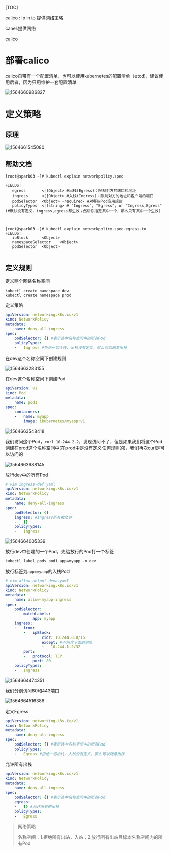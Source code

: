 [TOC]



calico : ip in ip 提供网络策略

canel:提供网络

[calico](https://docs.projectcalico.org/v3.8/getting-started/kubernetes/installation/flannel)



# 部署calico

calico自带有一个配置清单，也可以使用kubernetes的配置清单（etcd)，建议使用后者，因为只用维护一套配置清单

![1564660986827](E:\git-workspace\note\images\docker\1564660986827.png)



# 定义策略

## 原理

![1564661545080](E:\git-workspace\note\images\docker\1564661545080.png)



## 帮助文档

```shell
[root@spark03 ~]# kubectl explain networkpolicy.spec

FIELDS:
   egress       <[]Object> #出栈(Egress)：限制对方的端口和地址
   ingress      <[]Object> #入栈(Ingress)：限制对方的地址和客户端的端口
   podSelector  <Object> -required- #对哪些Pod应用规则
   policyTypes  <[]string> # "Ingress", "Egress", or "Ingress,Egress"(#默认没有定义，ingress,egress都生效；然后你指定其中一个，那么只有其中一个生效)
   
   
   
[root@spark03 ~]# kubectl explain networkpolicy.spec.egress.to
FIELDS:
   ipBlock      <Object>
   namespaceSelector    <Object>
   podSelector  <Object>
    
```

## 定义规则

定义两个网络名称空间

```shell
kubectl create namespace dev
kubectl create namespace prod
```

定义策略

````yaml
apiVersion: networking.k8s.io/v1
kind: NetworkPolicy
metadata:
	name: deny-all-ingress
spec:
	podSelector: {} #表示选中名称空间中的所有Pod	
	policyTypes:
	-	Ingress #拒绝一切入栈，出栈没有定义，那么可以随意出栈
````

在dev这个名称空间下创建规则

![1564663283155](E:\git-workspace\note\images\docker\1564663283155.png)

在dev这个名称空间下创建Pod

```yaml
apiVersion: v1
kind: Pod
metadata:
	name: pod1
spec:
	containers:
	-	name: myapp
		image: ikubernetes/myapp:v1
```

![1564663548418](E:\git-workspace\note\images\docker\1564663548418.png)

我们访问这个Pod，`curl 10.244.2.2`，发现访问不了，但是如果我们将这个Pod创建在prod这个名称空间中(在prod中是没有定义任何规则的)，我们再次curl是可以访问的

![1564663688145](E:\git-workspace\note\images\docker\1564663688145.png)

放行dev中的所有Pod

```yaml
# vim ingress-def.yaml
apiVersion: networking.k8s.io/v1
kind: NetworkPolicy
metadata:
	name: deny-all-ingress
spec:
	podSelector: {}
    ingress: #ingress所有被允许
    -	{}
	policyTypes:
	-	Ingress
```

![1564664005339](E:\git-workspace\note\images\docker\1564664005339.png)

放行dev中创建的一个Pod，先给放行的Pod打一个标签

```shell
kubectl label pods pod1 app=myapp -n dev
```

放行标签为`app=myapp`的入栈Pod

```yaml
# vim allow-netpol-demo.yaml
apiVersion: networking.k8s.io/v1
kind: NetworkPolicy
metadata:
	name: allow-myapp-ingress
spec:
	podSelector:
		matchLabels:
			app: myapp
    ingress: 
    -	from:
    	-	ipBlock:
    			cidr: 10.244.0.0/16
    			except: #不包含下面的地址
    			-	10.244.1.2/32
    	port:
    	-	protocol: TCP
    		port: 80
	policyTypes:
	-	Ingress
```

![1564664474351](E:\git-workspace\note\images\docker\1564664474351.png)

我们分别访问80和443端口

![1564664516386](E:\git-workspace\note\images\docker\1564664516386.png)



定义Egress

```yaml
apiVersion: networking.k8s.io/v1
kind: NetworkPolicy
metadata:
	name: deny-all-ingress
spec:
	podSelector: {} #表示选中名称空间中的所有Pod	
	policyTypes:
	-	Egress #拒绝一切出栈，入栈没有定义，那么可以随意出栈
```

允许所有出栈

```yaml
apiVersion: networking.k8s.io/v1
kind: NetworkPolicy
metadata:
	name: deny-all-ingress
spec:
	podSelector: {} #表示选中名称空间中的所有Pod
	egress:
	-	{} #允许所有的出栈
	policyTypes:
	-	Egress 
```



> 网络策略
>
> ​	名称空间：1.拒绝所有出站，入站；2.放行所有出站目标本名称空间内的所有Pod





